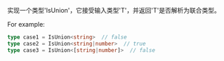 实现一个类型'IsUnion'，它接受输入类型'T'，并返回'T'是否解析为联合类型。

For example:
  
  ```ts
  type case1 = IsUnion<string>  // false
  type case2 = IsUnion<string|number>  // true
  type case3 = IsUnion<[string|number]>  // false
  ```
